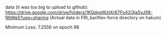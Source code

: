 data (it was too big to upload to github): https://drive.google.com/drive/folders/1KQdxgWztXr67Fo42i3ja5yJif8-NhWe5?usp=sharing
(Actual data in FRI_bariflex-force directory on hakuin)

Minimum Loss: 7.2556 on epoch 98
